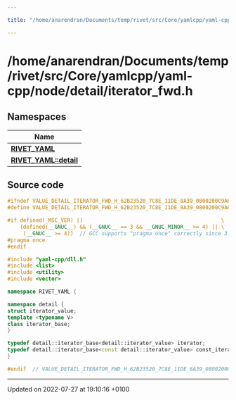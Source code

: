 ```yaml
---

title: "/home/anarendran/Documents/temp/rivet/src/Core/yamlcpp/yaml-cpp/node/detail/iterator_fwd.h"

---
```


# /home/anarendran/Documents/temp/rivet/src/Core/yamlcpp/yaml-cpp/node/detail/iterator_fwd.h



## Namespaces

| Name           |
| -------------- |
| **[RIVET_YAML](http://example.org/namespaces/namespacerivet__yaml/)**  |
| **[RIVET_YAML::detail](http://example.org/namespaces/namespacerivet__yaml_1_1detail/)**  |




## Source code

```cpp
#ifndef VALUE_DETAIL_ITERATOR_FWD_H_62B23520_7C8E_11DE_8A39_0800200C9A66
#define VALUE_DETAIL_ITERATOR_FWD_H_62B23520_7C8E_11DE_8A39_0800200C9A66

#if defined(_MSC_VER) ||                                            \
    (defined(__GNUC__) && (__GNUC__ == 3 && __GNUC_MINOR__ >= 4) || \
     (__GNUC__ >= 4))  // GCC supports "pragma once" correctly since 3.4
#pragma once
#endif

#include "yaml-cpp/dll.h"
#include <list>
#include <utility>
#include <vector>

namespace RIVET_YAML {

namespace detail {
struct iterator_value;
template <typename V>
class iterator_base;
}

typedef detail::iterator_base<detail::iterator_value> iterator;
typedef detail::iterator_base<const detail::iterator_value> const_iterator;
}

#endif  // VALUE_DETAIL_ITERATOR_FWD_H_62B23520_7C8E_11DE_8A39_0800200C9A66
```


-------------------------------

Updated on 2022-07-27 at 19:10:16 +0100
